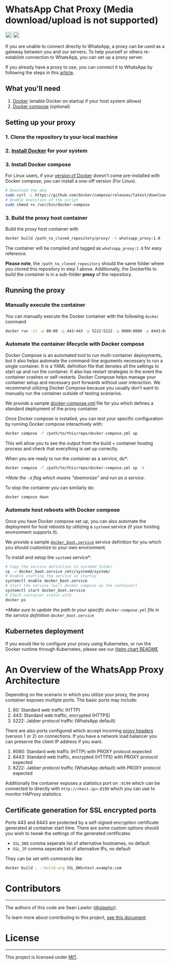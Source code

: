 <!-- Copyright (c) Meta Platforms, Inc. and affiliates.

License found in the LICENSE file in the root directory
of this source tree. -->
# WhatsApp Chat Proxy (Media download/upload is not supported)

[<img alt="github" src="https://img.shields.io/badge/github-WhatsApp/proxy-8da0cb?style=for-the-badge&labelColor=555555&logo=github" height="20">](https://github.com/WhatsApp/proxy)
[<img alt="build status" src="https://img.shields.io/github/workflow/status/WhatsApp/proxy/ci/main?style=for-the-badge" height="20">](https://github.com/WhatsApp/proxy/actions?query=branch%3Amain)

If you are unable to connect directly to WhatsApp, a proxy can be used as a gateway between you and our servers. To help yourself or others re-establish connection to WhatsApp, you can set up a proxy server.

If you already have a proxy to use, you can connect it to WhatsApp by following the steps in this [article](https://faq.whatsapp.com/520504143274092).

## What you'll need

1. [Docker](https://docs.docker.com/engine/install/) (enable Docker on startup if your host system allows)
2. [Docker compose](https://docs.docker.com/compose/) (optional)

## Setting up your proxy

### 1. Clone the repository to your local machine
### 2. [Install Docker](https://docs.docker.com/get-docker/) for your system
### 3. Install Docker compose

For Linux users, if your [version of Docker](https://docs.docker.com/desktop/install/linux-install/) doesn't come pre-installed with Docker compose, you can install a one-off version (For Linux).

```bash
# Download the pkg
sudo curl -L https://github.com/docker/compose/releases/latest/download/docker-compose-$(uname -s)-$(uname -m) -o /usr/bin/docker-compose
# Enable execution of the script
sudo chmod +x /usr/bin/docker-compose
```
### 3. Build the proxy host container

Build the proxy host container with

```bash
docker build /path_to_cloned_repository/proxy/ -t whatsapp_proxy:1.0
```

The container will be compiled and tagged as `whatsapp_proxy:1.0` for easy reference. 

**Please note**, the `/path_to_cloned_repository` should the same folder where you cloned this repository in step 1 above. Additionally, the Dockerfile to build the container is in a sub-folder **proxy** of the repository.

## Running the proxy

### Manually execute the container

You can manually execute the Docker container with the following `docker` command

```bash
docker run -it -p 80:80 -p 443:443 -p 5222:5222 -p 8080:8080 -p 8443:8443 -p 8222:8222 -p 8199:8199 whatsapp_proxy:1.0
```

### Automate the container lifecycle with Docker compose

Docker Compose is an automated tool to run multi-container deployments, but it also helps automate the command-line arguments necessary to run a single container. It is a YAML definition file that denotes all the settings to start up and run the container. It also has restart strategies in the event the container crashes or self-restarts. Docker Compose helps manage your container setup and necessary port forwards without user interaction. We recommend utilizing Docker Compose because you usually don’t want to manually run the container outside of testing scenarios.

We provide a sample [docker-compose.yml](./proxy/ops/docker-compose.yml) file for you which defines a standard deployment of the proxy container.

Once Docker compose is installed, you can test your specific configuration by running Docker compose interactively with:

```bash
docker compose -f /path/to/this/repo/docker-compose.yml up
```

This will allow you to see the output from the build + container hosting process and check that everything is set up correctly.

When you are ready to run the container as a service, do\*:

```bash
docker compose -f /path/to/this/repo/docker-compose.yml up -d
```

*\*Note the `-d` flag which means "daemonize" and run as a service.*

To stop the container you can similarly do:

```bash
docker compose down
```

### Automate host reboots with Docker compose

Once you have Docker compose set up, you can also automate the deployment for host reboots by utilizing a `systemd` service (if your hosting environment supports it).

We provide a sample [`docker_boot.service`](./proxy/ops/docker_boot.service) service definition for you which you should customize to your own environment.

To install and setup the `systemd` service\*:

```bash
# Copy the service definition to systemd folder
cp -v docker_boot.service /etc/systemd/system/
# Enable starting the service on startup
systemctl enable docker_boot.service
# Start the service (will docker compose up the container)
systemctl start docker_boot.service
# Check container status with
docker ps
```

*\*Make sure to update the path to your specific `docker-compose.yml` file in the service definition `docker_boot.service`*

## Kubernetes deployment

If you would like to configure your proxy using Kubernetes, or run the Docker runtime through Kubernetes, please see our [Helm chart README](./charts/README.md)

# An Overview of the WhatsApp Proxy Architecture

Depending on the scenario in which you utilize your proxy, the proxy container exposes multiple ports. The basic ports may include:

1. 80: Standard web traffic (HTTP)
2. 443: Standard web traffic, encrypted (HTTPS)
3. 5222: Jabber protocol traffic (WhatsApp default)

There are also ports configured which accept incoming [proxy headers](https://www.haproxy.com/blog/use-the-proxy-protocol-to-preserve-a-clients-ip-address/) (version 1 or 2)
on connections. If you have a network load balancer you can preserve the client IP address if you want.

1. 8080: Standard web traffic (HTTP) with PROXY protocol expected
2. 8443: Standard web traffic, encrypted (HTTPS) with PROXY protocol expected
3. 8222: Jabber protocol traffic (WhatsApp default) with PROXY protocol expected

Additionally the container exposes a statistics port on `:8199` which can be connected to directly with `http://<host-ip>:8199` which you can use to monitor
HAProxy statistics.

## Certificate generation for SSL encrypted ports

Ports 443 and 8443 are protected by a self-signed encryption certificate generated at container start time. There are some custom options should you wish to tweak the settings of the generated certificates

* `SSL_DNS` comma seperate list of alternative hostnames, no default
* `SSL_IP` comma seperate list of alternative IPs, no default

They can be set with commands like

```bash
docker build . --build-arg SSL_DNS=test.example.com
```

# Contributors
------------

The authors of this code are Sean Lawlor ([@slawlor](https://github.com/slawlor)).

To learn more about contributing to this project, [see this document](https://github.com/whatsapp/proxy/blob/main/CONTRIBUTING.md).

# License
-------

This project is licensed under [MIT](https://github.com/novifinancial/akd/blob/main/LICENSE-MIT).
